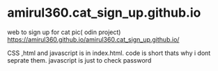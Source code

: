 # amirul360.cat_sign_up.github.io
web to sign up for cat pic( odin project)
https://amirul360.github.io/amirul360.cat_sign_up.github.io/

CSS ,html and javascript is in index.html. code is short thats why i dont seprate them.
javascript is just to check password
